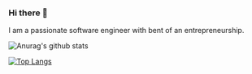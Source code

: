 ### Hi there 👋
I am a passionate software engineer with bent of an entrepreneurship.


![Anurag's github stats](https://github-readme-stats.vercel.app/api?username=mhdhassan99&show_icons=true&theme=radical)

[![Top Langs](https://github-readme-stats.vercel.app/api/top-langs/?username=mhdhassan99)](https://github.com/mhdhassan99/github-readme-stats)
<!--
**mhdhassan99/mhdhassan99** is a ✨ _special_ ✨ repository because its `README.md` (this file) appears on your GitHub profile.

Here are some ideas to get you started:

- 🔭 I’m currently working on ...
- 🌱 I’m currently learning ...
- 👯 I’m looking to collaborate on ...
- 🤔 I’m looking for help with ...
- 💬 Ask me about ...
- 📫 How to reach me: ...
- 😄 Pronouns: ...
- ⚡ Fun fact: ...
-->
